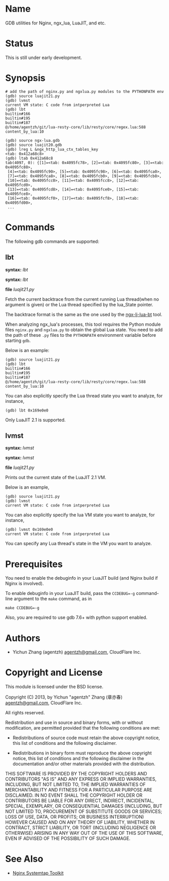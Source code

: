 Name
====

GDB utilities for Nginx, ngx_lua, LuaJIT, and etc.

Status
======

This is still under early development.

Synopsis
========

    # add the path of nginx.py and ngxlua.py modules to the PYTHONPATH env
    (gdb) source luajit21.py
    (gdb) lvmst
    current VM state: C code from intperpreted Lua
    (gdb) lbt
    builtin#166
    builtin#195
    builtin#187
    @/home/agentzh/git/lua-resty-core/lib/resty/core/regex.lua:588
    content_by_lua:10

    (gdb) source ngx-lua.gdb
    (gdb) source luajit20.gdb
    (gdb) lreg L &ngx_http_lua_ctx_tables_key
    <tab: 0x412a68c8>
    (gdb) ltab 0x412a68c8
    tab(4097, 0): {[1]=<tab: 0x4095fc78>, [2]=<tab: 0x4095fc80>, [3]=<tab: 0x4095fc88>,
     [4]=<tab: 0x4095fc90>, [5]=<tab: 0x4095fc98>, [6]=<tab: 0x4095fca0>,
     [7]=<tab: 0x4095fca8>, [8]=<tab: 0x4095fcb0>, [9]=<tab: 0x4095fcb8>,
     [10]=<tab: 0x4095fcc0>, [11]=<tab: 0x4095fcc8>, [12]=<tab: 0x4095fcd0>,
     [13]=<tab: 0x4095fcd8>, [14]=<tab: 0x4095fce0>, [15]=<tab: 0x4095fce8>,
     [16]=<tab: 0x4095fcf0>, [17]=<tab: 0x4095fcf8>, [18]=<tab: 0x4095fd00>,
     ...

Commands
========

The following gdb commands are supported:

lbt
---
**syntax:** *lbt*

**syntax:** *lbt <L>*

**file** *luajit21.py*

Fetch the current backtrace from the current running Lua thread(when no argument is given) or the Lua thread specified by the lua_State pointer.

The backtrace format is the same as the one used by the [ngx-lj-lua-bt](#ngx-lj-lua-bt) tool.

When analyzing ngx_lua's processes, this tool requires the Python module files `nginx.py` and `ngxlua.py` to obtain the global Lua state. You need to add the path of these `.py` files to the `PYTHONPATH` environment variable before starting `gdb`.

Below is an example:

    (gdb) source luajit21.py
    (gdb) lbt
    builtin#166
    builtin#195
    builtin#187
    @/home/agentzh/git/lua-resty-core/lib/resty/core/regex.lua:588
    content_by_lua:10

You can also explicitly specify the Lua thread state you want to analyze, for instance,

    (gdb) lbt 0x169e0e0

Only LuaJIT 2.1 is supported.

lvmst
-----
**syntax:** *lvmst*

**syntax:** *lvmst <L>*

**file** *luajit21.py*

Prints out the current state of the LuaJIT 2.1 VM.

Below is an example,

    (gdb) source luajit21.py
    (gdb) lvmst
    current VM state: C code from intperpreted Lua

You can also explicitly specify the lua VM state you want to analyze, for instance,

    (gdb) lvmst 0x169e0e0
    current VM state: C code from intperpreted Lua

You can specify any Lua thread's state in the VM you want to analyze.

Prerequisites
=============

You need to enable the debuginfo in your LuaJIT build (and Nginx build if Nginx is involved).

To enable debuginfo in your LuaJIT build, pass the `CCDEBUG=-g` command-line argument to the `make` command, as in

    make CCDEBUG=-g

Also, you are required to use gdb 7.6+ with python support enabled.

Authors
=======

* Yichun Zhang (agentzh) <agentzh@gmail.com>, CloudFlare Inc.

Copyright and License
=====================

This module is licensed under the BSD license.

Copyright (C) 2013, by Yichun "agentzh" Zhang (章亦春) <agentzh@gmail.com>, CloudFlare Inc.

All rights reserved.

Redistribution and use in source and binary forms, with or without modification, are permitted provided that the following conditions are met:

* Redistributions of source code must retain the above copyright notice, this list of conditions and the following disclaimer.

* Redistributions in binary form must reproduce the above copyright notice, this list of conditions and the following disclaimer in the documentation and/or other materials provided with the distribution.

THIS SOFTWARE IS PROVIDED BY THE COPYRIGHT HOLDERS AND CONTRIBUTORS "AS IS" AND ANY EXPRESS OR IMPLIED WARRANTIES, INCLUDING, BUT NOT LIMITED TO, THE IMPLIED WARRANTIES OF MERCHANTABILITY AND FITNESS FOR A PARTICULAR PURPOSE ARE DISCLAIMED. IN NO EVENT SHALL THE COPYRIGHT HOLDER OR CONTRIBUTORS BE LIABLE FOR ANY DIRECT, INDIRECT, INCIDENTAL, SPECIAL, EXEMPLARY, OR CONSEQUENTIAL DAMAGES (INCLUDING, BUT NOT LIMITED TO, PROCUREMENT OF SUBSTITUTE GOODS OR SERVICES; LOSS OF USE, DATA, OR PROFITS; OR BUSINESS INTERRUPTION) HOWEVER CAUSED AND ON ANY THEORY OF LIABILITY, WHETHER IN CONTRACT, STRICT LIABILITY, OR TORT (INCLUDING NEGLIGENCE OR OTHERWISE) ARISING IN ANY WAY OUT OF THE USE OF THIS SOFTWARE, EVEN IF ADVISED OF THE POSSIBILITY OF SUCH DAMAGE.

See Also
========

* [Nginx Systemtap Toolkit](https://github.com/agentzh/nginx-systemtap-toolkit)

